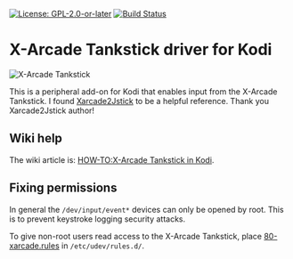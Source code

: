 [![License: GPL-2.0-or-later](https://img.shields.io/badge/License-GPL%20v2+-blue.svg)](LICENSE.md)
[![Build Status](https://jenkins.kodi.tv/view/Addons/job/kodi-game/job/peripheral.xarcade/job/Matrix/badge/icon)](https://jenkins.kodi.tv/blue/organizations/jenkins/kodi-game%2Fperipheral.xarcade/branches)

# X-Arcade Tankstick driver for Kodi

![X-Arcade Tankstick](peripheral.xarcade/resources/icon.png)

This is a peripheral add-on for Kodi that enables input from the X-Arcade Tankstick. I found [Xarcade2Jstick](https://github.com/petrockblog/Xarcade2Jstick) to be a helpful reference. Thank you Xarcade2Jstick author!

## Wiki help

The wiki article is: [HOW-TO:X-Arcade Tankstick in Kodi](https://kodi.wiki/view/HOW-TO:X-Arcade_Tankstick_in_Kodi).

## Fixing permissions

In general the `/dev/input/event*` devices can only be opened by root. This is to prevent keystroke logging security attacks.

To give non-root users read access to the X-Arcade Tankstick, place [80-xarcade.rules](rules/80-xarcade.rules) in `/etc/udev/rules.d/`.
